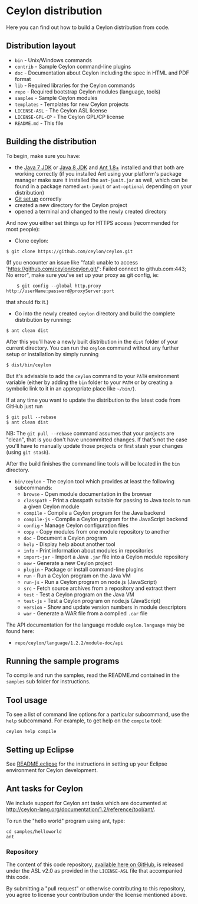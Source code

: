# Ceylon distribution

Here you can find out how to build a Ceylon distribution from code.

## Distribution layout

- `bin`            - Unix/Windows commands
- `contrib`        - Sample Ceylon command-line plugins
- `doc`            - Documentation about Ceylon including the spec in HTML and PDF format
- `lib`            - Required libraries for the Ceylon commands
- `repo`           - Required bootstrap Ceylon modules (language, tools)
- `samples`        - Sample Ceylon modules
- `templates`      - Templates for new Ceylon projects
- `LICENSE-ASL`    - The Ceylon ASL license
- `LICENSE-GPL-CP` - The Ceylon GPL/CP license
- `README.md`      - This file

## Building the distribution

To begin, make sure you have:

- the [Java 7 JDK][] or [Java 8 JDK][] and [Ant 1.8+][] installed and that both are working
correctly (if you installed Ant using your platform's package manager make
sure it installed the `ant-junit.jar` as well, which can be found in a package
named `ant-junit` or `ant-optional` depending on your distribution)
- [Git set up][] correctly
- created a new directory for the Ceylon project
- opened a terminal and changed to the newly created directory

[Java 7 JDK]: http://www.oracle.com/technetwork/java/javase/downloads/index.html
[Java 8 JDK]: http://www.oracle.com/technetwork/java/javase/downloads/index.html
[Ant 1.8+]: http://ant.apache.org/
[Git set up]: https://help.github.com/articles/set-up-git

And now you either set things up for HTTPS access (recommended for most people):

- Clone ceylon:

<!-- lang: bash -->
    $ git clone https://github.com/ceylon/ceylon.git
        
(If you encounter an issue like "fatal: unable to access 'https://github.com/ceylon/ceylon.git/': 
Failed connect to github.com:443; No error", make sure you've set up your proxy as git config, ie: 
<!-- lang: bash -->
        $ git config --global http.proxy http://userName:password@proxyServer:port 

that should fix it.)
        
- Go into the newly created `ceylon` directory and build the complete distribution by running:

<!-- lang: bash -->
    $ ant clean dist

After this you'll have a newly built distribution in the `dist` 
folder of your current directory. You can run the `ceylon` command 
without any further setup or installation by simply running

<!-- lang: bash -->
    $ dist/bin/ceylon

But it's advisable to add the `ceylon` command to your `PATH` 
environment variable (either by adding the `bin` folder to your 
`PATH` or by creating a symbolic link to it in an appropriate place 
like `~/bin/`).

If at any time you want to update the distribution to the latest 
code from GitHub just run

<!-- lang: bash -->
    $ git pull --rebase
    $ ant clean dist

NB: The `git pull --rebase` command assumes that your projects are "clean", 
that is you don't have uncommitted changes. If that's not the case 
you'll have to manually update those projects or first stash your 
changes (using `git stash`).

After the build finishes the command line tools will be located in 
the `bin` directory.

- `bin/ceylon`     - The ceylon tool which provides at least the following subcommands:
    * `browse`     - Open module documentation in the browser
    * `classpath`  - Print a classpath suitable for passing to Java tools to run a given Ceylon module
    * `compile`    - Compile a Ceylon program for the Java backend
    * `compile-js` - Compile a Ceylon program for the JavaScript backend
    * `config`     - Manage Ceylon configuration files
    * `copy`       - Copy modules from one module repository to another
    * `doc`        - Document a Ceylon program
    * `help`       - Display help about another tool
    * `info`       - Print information about modules in repositories
    * `import-jar` - Import a Java `.jar` file into a Ceylon module repository
    * `new`        - Generate a new Ceylon project
    * `plugin`     - Package or install command-line plugins
    * `run`        - Run a Ceylon program on the Java VM
    * `run-js`     - Run a Ceylon program on node.js (JavaScript)
    * `src`        - Fetch source archives from a repository and extract them
    * `test`       - Test a Ceylon program on the Java VM
    * `test-js`    - Test a Ceylon program on node.js (JavaScript)
    * `version`    - Show and update version numbers in module descriptors
    * `war`        - Generate a WAR file from a compiled `.car` file

The API documentation for the language module `ceylon.language` may 
be found here:

- `repo/ceylon/language/1.2.2/module-doc/api`

## Running the sample programs

To compile and run the samples, read the README.md contained in
the `samples` sub folder for instructions.

## Tool usage

To see a list of command line options for a particular subcommand,
use the `help` subcommand. For example, to get help on the `compile` 
tool:

    ceylon help compile

## Setting up Eclipse

See [README.eclipse](../README.eclipse) for the instructions in setting up your Eclipse
environment for Ceylon development.

## Ant tasks for Ceylon

We include support for Ceylon ant tasks which are documented at 
<http://ceylon-lang.org/documentation/1.2/reference/tool/ant/>.

To run the "hello world" program using ant, type:

    cd samples/helloworld
    ant

### Repository

The content of this code repository, [available here on GitHub][ceylon], 
is released under the ASL v2.0 as provided in the `LICENSE-ASL` file 
that accompanied this code.

[ceylon]: https://github.com/ceylon/ceylon

By submitting a "pull request" or otherwise contributing to this 
repository, you agree to license your contribution under the license 
mentioned above.
